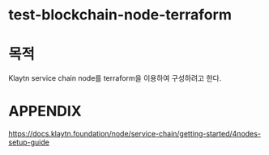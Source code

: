 # test-blockchain-node-terraform

# 목적
Klaytn service chain node를 terraform을 이용하여 구성하려고 한다.

# APPENDIX
https://docs.klaytn.foundation/node/service-chain/getting-started/4nodes-setup-guide
